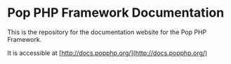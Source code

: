 Pop PHP Framework Documentation
===============================

This is the repository for the documentation website for the Pop PHP Framework.

It is accessible at [http://docs.popphp.org/](http://docs.popphp.org/)
